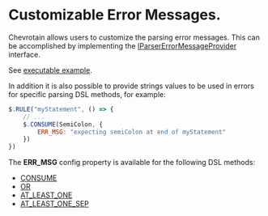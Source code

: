 # Customizable Error Messages.

Chevrotain allows users to customize the parsing error messages.
This can be accomplished by implementing the [IParserErrorMessageProvider](https://sap.github.io/chevrotain/documentation/4_1_1/interfaces/iparsererrormessageprovider.html)
interface.

See [executable example](https://github.com/SAP/chevrotain/blob/master/examples/parser/custom_errors/custom_errors.js).

In addition it is also possible to provide strings values to be used in errors
for specific parsing DSL methods, for example:

```javascript
$.RULE("myStatement", () => {
    // ...
    $.CONSUME(SemiColon, {
        ERR_MSG: "expecting semiColon at end of myStatement"
    })
})
```

The **ERR_MSG** config property is available for the following DSL methods:

-   [CONSUME](https://sap.github.io/chevrotain/documentation/4_1_1/classes/parser.html#consume)
-   [OR](https://sap.github.io/chevrotain/documentation/4_1_1/classes/parser.html#or)
-   [AT_LEAST_ONE](https://sap.github.io/chevrotain/documentation/4_1_1/classes/parser.html#at_least_one)
-   [AT_LEAST_ONE_SEP](https://sap.github.io/chevrotain/documentation/4_1_1/classes/parser.html#at_least_one_sep)
